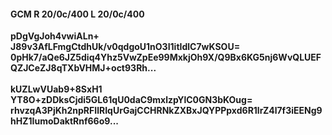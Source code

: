 #### GCM R 20/0c/400 L 20/0c/400
**pDgVgJoh4vwiALn+**<br/>**J89v3AfLFmgCtdhUk/v0qdgoU1nO3I1itIdlC7wKSOU=**<br/>**0pHk7/aQe6JZ5diq4Yhz5VwZpEe99MxkjOh9X/Q9Bx6KG5nj6WvQLUEFQZJCeZJ8qTXbVHMJ+oct93Rh...**<br/><br/>
**kUZLwVUab9+8SxH1**<br/>**YT8O+zDDksCjdi5GL61qU0daC9mxlzpYlC0GN3bKOug=**<br/>**rhvzqA3PjKh2npRFIlRIqUrGajCCHRNkZXBxJQYPPpxd6R1lrZ4l7f3iEENg9hHZ1IumoDaktRnf66o9...**